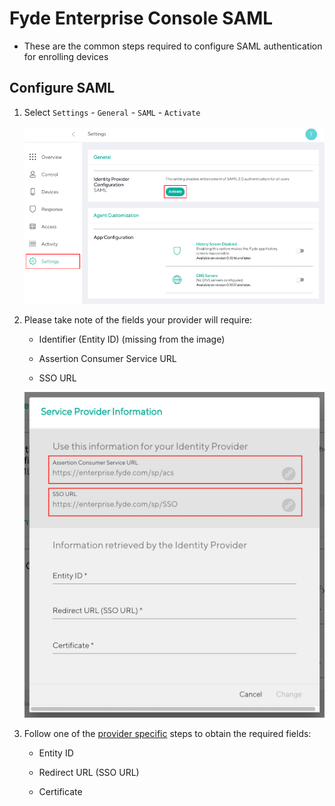 
# Fyde Enterprise Console SAML

- These are the common steps required to configure SAML authentication for enrolling devices

## Configure SAML

1. Select `Settings` - `General` - `SAML` - `Activate`

    ![Console Settings](imgs/fyde_console_settings_saml_button.png)

1. Please take note of the fields your provider will require:

    - Identifier (Entity ID) (missing from the image)

    - Assertion Consumer Service URL

    - SSO URL

    ![Console Settings](imgs/fyde_console_settings_saml_menu.png)

1. Follow one of the [provider specific](../add_saml.md#provider-specific) steps to obtain the required fields:

    - Entity ID

    - Redirect URL (SSO URL)

    - Certificate
